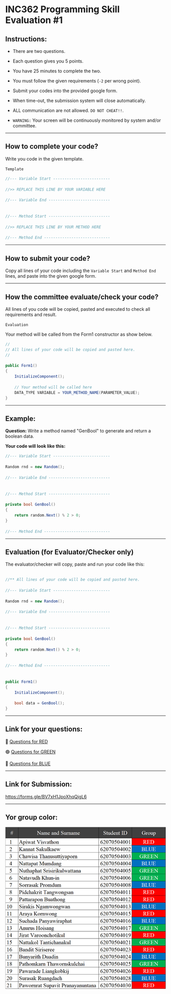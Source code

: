 # INC362 Programming Skill Evaluation #1

## Instructions:

- There are two questions.

- Each question gives you 5 points.

- You have 25 minutes to complete the two.

- You must follow the given requirements (`-2` per wrong point).

- Submit your codes into the provided google form.

- When time-out, the submission system will close automatically.

- ALL communication are not allowed. `DO NOT CHEAT!!`.

- `WARNING:` Your screen will be continuously monitored by system and/or committee.

---

## How to complete your code?

Write you code in the given template.


`Template`

``` C#
//--- Variable Start -------------------------

//>> REPLACE THIS LINE BY YOUR VARIABLE HERE

//--- Variable End ---------------------------


//--- Method Start ---------------------------

//>> REPLACE THIS LINE BY YOUR METHOD HERE

//--- Method End -----------------------------
```

---

## How to submit your code?

Copy all lines of your code including the `Variable Start` and `Method End` lines, and paste into the given google form.  

---

## How the committee evaluate/check your code?
All lines of you code will be copied, pasted and executed to check all requirements and result.


`Evaluation`

Your method will be called from the Form1 constructor as show below.

``` C#
//
// All lines of your code will be copied and pasted here.
//

public Form1()
{
    InitializeComponent();

    // Your method will be called here
    DATA_TYPE VARIABLE = YOUR_METHOD_NAME(PARAMETER_VALUE);
}
```

---

## Example:

**Question:** Write a method named "GenBool" to generate and return a boolean data.

**Your code will look like this:**

```C#
//--- Variable Start -------------------------

Random rnd = new Random();

//--- Variable End ---------------------------


//--- Method Start ---------------------------

private bool GenBool()
{
    return random.Next() % 2 > 0;
}

//--- Method End -----------------------------
```

---


## Evaluation (for Evaluator/Checker only)

The evaluator/checker will copy, paste and run your code like this:

```C#

//** All lines of your code will be copied and pasted here.

//--- Variable Start -------------------------

Random rnd = new Random();

//--- Variable End ---------------------------


//--- Method Start ---------------------------

private bool GenBool()
{
    return random.Next() % 2 > 0;
}

//--- Method End -----------------------------


public Form1()
{
    InitializeComponent();

    bool data = GenBool();
}
```

---


## Link for your questions:

🔴 [Questions for RED](https://github.com/drsanti/temporal-repository/blob/main/G1-RED/Questions.md)

🟢 [Questions for GREEN](https://github.com/drsanti/temporal-repository/blob/main/G2-GREEN/Questions.md)

🔵 [Questions for BLUE](https://github.com/drsanti/temporal-repository/blob/main/G2-BLUE/Questions.md)

---

## Link for Submission:

https://forms.gle/BV7xH1JpoXhqQjgL6

---

## Yor group color:

![](./name-color-map.png)
